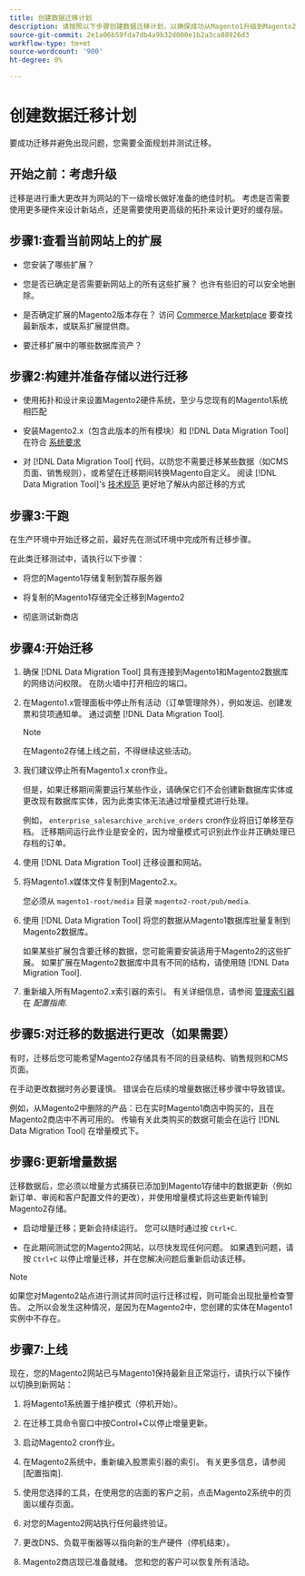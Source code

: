 ```yaml
---
title: 创建数据迁移计划
description: 请按照以下步骤创建数据迁移计划，以确保成功从Magento1升级到Magento2。
source-git-commit: 2e1a06b59fda7db4a9b32d000e1b2a3ca88926d3
workflow-type: tm+mt
source-wordcount: '900'
ht-degree: 0%

---
```



# 创建数据迁移计划

要成功迁移并避免出现问题，您需要全面规划并测试迁移。

## 开始之前：考虑升级

迁移是进行重大更改并为网站的下一级增长做好准备的绝佳时机。 考虑是否需要使用更多硬件来设计新站点，还是需要使用更高级的拓扑来设计更好的缓存层。

## 步骤1:查看当前网站上的扩展

* 您安装了哪些扩展？

* 您是否已确定是否需要新网站上的所有这些扩展？ 也许有些旧的可以安全地删除。

* 是否确定扩展的Magento2版本存在？ 访问 [Commerce Marketplace] 要查找最新版本，或联系扩展提供商。

* 要迁移扩展中的哪些数据库资产？

## 步骤2:构建并准备存储以进行迁移

* 使用拓扑和设计来设置Magento2硬件系统，至少与您现有的Magento1系统相匹配

* 安装Magento2.x（包含此版本的所有模块）和 [!DNL Data Migration Tool] 在符合 [系统要求](../../installation/system-requirements.md)

* 对 [!DNL Data Migration Tool] 代码，以防您不需要迁移某些数据（如CMS页面、销售规则），或希望在迁移期间转换Magento自定义。 阅读 [!DNL Data Migration Tool]&#39;s [技术规范](technical-specification.md) 更好地了解从内部迁移的方式

## 步骤3:干跑

在生产环境中开始迁移之前，最好先在测试环境中完成所有迁移步骤。

在此类迁移测试中，请执行以下步骤：

* 将您的Magento1存储复制到暂存服务器

* 将复制的Magento1存储完全迁移到Magento2

* 彻底测试新商店

## 步骤4:开始迁移

1. 确保 [!DNL Data Migration Tool] 具有连接到Magento1和Magento2数据库的网络访问权限。 在防火墙中打开相应的端口。

1. 在Magento1.x管理面板中停止所有活动（订单管理除外），例如发运、创建发票和贷项通知单。 通过调整 [!DNL Data Migration Tool].

   >[!NOTE]
   >
   >在Magento2存储上线之前，不得继续这些活动。

1. 我们建议停止所有Magento1.x cron作业。

   但是，如果迁移期间需要运行某些作业，请确保它们不会创建新数据库实体或更改现有数据库实体，因为此类实体无法通过增量模式进行处理。

   例如， `enterprise_salesarchive_archive_orders` cron作业将旧订单移至存档。 迁移期间运行此作业是安全的，因为增量模式可识别此作业并正确处理已存档的订单。

1. 使用 [!DNL Data Migration Tool] 迁移设置和网站。

1. 将Magento1.x媒体文件复制到Magento2.x。

   您必须从 `magento1-root/media` 目录 `magento2-root/pub/media`.

1. 使用 [!DNL Data Migration Tool] 将您的数据从Magento1数据库批量复制到Magento2数据库。

   如果某些扩展包含要迁移的数据，您可能需要安装适用于Magento2的这些扩展。 如果扩展在Magento2数据库中具有不同的结构，请使用随 [!DNL Data Migration Tool].

1. 重新编入所有Magento2.x索引器的索引。 有关详细信息，请参阅 [管理索引器](../../configuration/cli/manage-indexers.md) 在 _配置指南_.

## 步骤5:对迁移的数据进行更改（如果需要）

有时，迁移后您可能希望Magento2存储具有不同的目录结构、销售规则和CMS页面。

在手动更改数据时务必要谨慎。 错误会在后续的增量数据迁移步骤中导致错误。

例如，从Magento2中删除的产品：已在实时Magento1商店中购买的，且在Magento2商店中不再可用的。 传输有关此类购买的数据可能会在运行 [!DNL Data Migration Tool] 在增量模式下。

## 步骤6:更新增量数据

迁移数据后，您必须以增量方式捕获已添加到Magento1存储中的数据更新（例如新订单、审阅和客户配置文件的更改），并使用增量模式将这些更新传输到Magento2存储。

* 启动增量迁移；更新会持续运行。 您可以随时通过按 `Ctrl+C`.

* 在此期间测试您的Magento2网站，以尽快发现任何问题。 如果遇到问题，请按 `Ctrl+C` 以停止增量迁移，并在您解决问题后重新启动该迁移。

>[!NOTE]
>
>如果您对Magento2站点进行测试并同时运行迁移过程，则可能会出现批量检查警告。 之所以会发生这种情况，是因为在Magento2中，您创建的实体在Magento1实例中不存在。

## 步骤7:上线

现在，您的Magento2网站已与Magento1保持最新且正常运行，请执行以下操作以切换到新网站：

1. 将Magento1系统置于维护模式（停机开始）。

1. 在迁移工具命令窗口中按Control+C以停止增量更新。

1. 启动Magento2 cron作业。

1. 在Magento2系统中，重新编入股票索引器的索引。 有关更多信息，请参阅 [配置指南].

1. 使用您选择的工具，在使用您的店面的客户之前，点击Magento2系统中的页面以缓存页面。

1. 对您的Magento2网站执行任何最终验证。

1. 更改DNS、负载平衡器等以指向新的生产硬件（停机结束）。

1. Magento2商店现已准备就绪。 您和您的客户可以恢复所有活动。

<!-- LINK ADDRESSES -->

[Commerce Marketplace]: https://marketplace.magento.com
